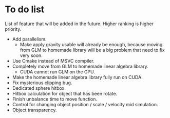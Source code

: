 # To do list
List of feature that will be added in the future. Higher ranking is higher priority.

- Add parallelism.
    - Make apply gravity usable will already be enough, because moving from GLM to homemade library will be a big problem that need to fix very soon.
- Use Cmake instead of MSVC compiler.
- Completely move from GLM to homemade linear algebra library.
    - CUDA cannot run GLM on the GPU.
- Make the homemade linear algebra library fully run on CUDA.
- Fix mysterious clipping bug.
- Dedicated sphere hitbox.
- Hitbox calculation for object that has been rotate.
- Finish unbalance time to move function.
- Control for changing object position / scale / velocity mid simulation.
- Object transparency.